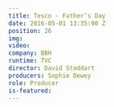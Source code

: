 ```yaml
---
title: Tesco - Father’s Day
date: 2016-05-01 13:35:00 Z
position: 26
img: 
video: 
company: BBH
runtime: TVC
director: David Stoddart
producers: Sophie Dewey
role: Producer
is-featured: 
---
```



